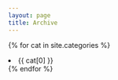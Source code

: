 ```yaml
---
layout: page
title: Archive
---
```


{% for cat in site.categories %}
    <li>{{ cat[0] }}</li>
{% endfor %}
